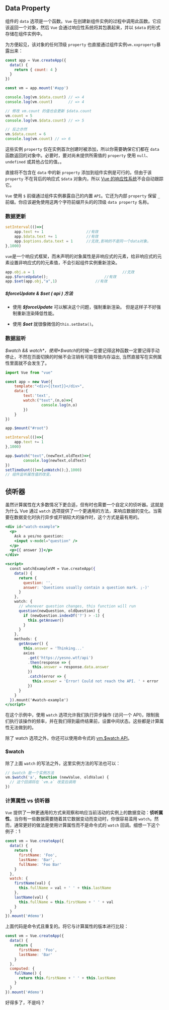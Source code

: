 ## Data Property

组件的 `data` 选项是一个函数。`Vue` 在创建新组件实例的过程中调用此函数。它应该返回一个对象，然后 `Vue` 会通过响应性系统将其包裹起来，并以 `$data` 的形式存储在组件实例中。

为方便起见，该对象的任何顶级 `property` 也直接通过组件实例`vm.xxproperty`暴露出来：

```js
const app = Vue.createApp({
  data() {
    return { count: 4 }
  }
})

const vm = app.mount('#app')

console.log(vm.$data.count) // => 4
console.log(vm.count)       // => 4

// 修改 vm.count 的值也会更新 $data.count
vm.count = 5
console.log(vm.$data.count) // => 5

// 反之亦然
vm.$data.count = 6
console.log(vm.count) // => 6
```

这些实例 `property` 仅在实例首次创建时被添加，所以你需要确保它们都在 `data` 函数返回的对象中。必要时，要对尚未提供所需值的 `property` 使用 `null`、`undefined` 或其他占位的值。。

直接将不包含在 `data` 中的新 `property` 添加到组件实例是可行的。但由于该 `property` 不在背后的响应式 `$data` 对象内，所以 [Vue 的响应性系统](https://vue3js.cn/docs/zh/guide/reactivity.html)不会自动跟踪它。

`Vue` 使用 `$` 前缀通过组件实例暴露自己的内置 `API`。它还为内部 `property` 保留 `_` 前缀。你应该避免使用这两个字符前缀开头的的顶级 `data property` 名称。

### 数据更新

```js
setInterval(()=>{
    app.text += 1                   //有效
    app.$data.text += 1             //有效
    app.$options.data.text = 1      //无效,影响的不是同一个data对象。
},1000)
```

`vue`是一个响应式框架，而未声明的对象属性是非响应式的元素，给非响应式的元素设置非响应式的的元素值，不会引起组件实例重新渲染。

```js
app.obj.a = 1										//无效
app.$forceUpdate();							//有效
app.$set(app.obj,"a",1)					//有效
```

##### $forceUpdate \& \$set ( api ) 方法

- 使用  ***$forceUpdate***  可以解决这个问题，强制重新渲染。 但是这样子不好强制重新渲染降低性能。

- 使用  ***$set***  就很像微信的`this.setData()`。

### 数据监听

*$watch && watch*，使用*$watch*的时候一定要记得这种函数一定要记得手动停止，不然在页面切换的时候不会注销有可能导致内存溢出, 当然直接写在实例属性里面就不会发生了。

```js
import Vue from "vue"

const app = new Vue({
    template:"<div>{{text}}</div>",
    data:{
        text:'text',
        watch:("text",(n,o)=>{
                console.log(n,o)
        })
    }
})

app.$mount("#root")

setInterval(()=>{
    app.text += 1 
},1000)

app.$watch("text",(newText,oldText)=>{
        console.log(newText,oldText)
})
setTimeOunt(()=>{unWatch();},1000)
// 组件监听属性值的改变。
```

## 侦听器

虽然计算属性在大多数情况下更合适，但有时也需要一个自定义的侦听器。这就是为什么 Vue 通过 `watch` 选项提供了一个更通用的方法，来响应数据的变化。当需要在数据变化时执行异步或开销较大的操作时，这个方式是最有用的。

```jsx
<div id="watch-example">
  <p>
    Ask a yes/no question:
    <input v-model="question" />
  </p>
  <p>{{ answer }}</p>
</div>

<script>
  const watchExampleVM = Vue.createApp({
    data() {
      return {
        question: '',
        answer: 'Questions usually contain a question mark. ;-)'
      }
    },
    watch: {
      // whenever question changes, this function will run
      question(newQuestion, oldQuestion) {
        if (newQuestion.indexOf('?') > -1) {
          this.getAnswer()
        }
      }
    },
    methods: {
      getAnswer() {
        this.answer = 'Thinking...'
        axios
          .get('https://yesno.wtf/api')
          .then(response => {
            this.answer = response.data.answer
          })
          .catch(error => {
            this.answer = 'Error! Could not reach the API. ' + error
          })
      }
    }
  }).mount('#watch-example')
</script>
```

在这个示例中，使用 `watch` 选项允许我们执行异步操作 (访问一个 API)，限制我们执行该操作的频率，并在我们得到最终结果前，设置中间状态。这些都是计算属性无法做到的。

除了 watch 选项之外，你还可以使用命令式的 [vm.$watch API](https://vue3js.cn/docs/zh/api/instance-methods.html#watch)。

### $watch

除了上面 `watch` 的写法之外，这里实例方法的写法也可以：

```js
// $watch 是一个实例方法
vm.$watch('a', function (newValue, oldValue) {
  // 这个回调将在 `vm.a` 改变后调用
})
```

### 计算属性 vs 侦听器

`Vue` 提供了一种更通用的方式来观察和响应当前活动的实例上的数据变动：**侦听属性**。当你有一些数据需要随着其它数据变动而变动时，你很容易滥用 `watch`。然而，通常更好的做法是使用计算属性而不是命令式的 `watch` 回调。细想一下这个例子：1

```js
const vm = Vue.createApp({
  data() {
    return {
      firstName: 'Foo',
      lastName: 'Bar',
      fullName: 'Foo Bar'
    }
  },
  watch: {
    firstName(val) {
      this.fullName = val + ' ' + this.lastName
    },
    lastName(val) {
      this.fullName = this.firstName + ' ' + val
    }
  }
}).mount('#demo')
```

上面代码是命令式且重复的。将它与计算属性的版本进行比较：

```js
const vm = Vue.createApp({
  data() {
    return {
      firstName: 'Foo',
      lastName: 'Bar'
    }
  },
  computed: {
    fullName() {
      return this.firstName + ' ' + this.lastName
    }
  }
}).mount('#demo')
```

好得多了，不是吗？
